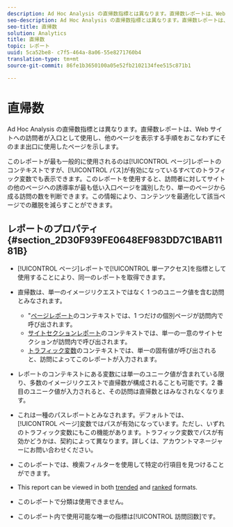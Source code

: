 ```yaml
---
description: Ad Hoc Analysis の直帰数指標とは異なります。直帰数レポートは、Web サイトへの訪問者が入口として使用し、他のページを表示する手順をおこなわずにそのまま出口に使用したページを示します。
seo-description: Ad Hoc Analysis の直帰数指標とは異なります。直帰数レポートは、Web サイトへの訪問者が入口として使用し、他のページを表示する手順をおこなわずにそのまま出口に使用したページを示します。
seo-title: 直帰数
solution: Analytics
title: 直帰数
topic: レポート
uuid: 5ca52be8- c7f5-464a-8a06-55e8271760b4
translation-type: tm+mt
source-git-commit: 86fe1b3650100a05e52fb2102134fee515c871b1

---
```



# 直帰数

Ad Hoc Analysis の直帰数指標とは異なります。直帰数レポートは、Web サイトへの訪問者が入口として使用し、他のページを表示する手順をおこなわずにそのまま出口に使用したページを示します。

このレポートが最も一般的に使用されるのは[!UICONTROL ページ]レポートのコンテキストですが、[!UICONTROL パス]が有効になっているすべてのトラフィック変数でも表示できます。このレポートを使用すると、訪問者に対してサイトの他のページヘの誘導率が最も低い入口ページを識別したり、単一のページから成る訪問の数を判断できます。この情報により、コンテンツを最適化して該当ページでの離脱を減らすことができます。

## レポートのプロパティ {#section_2D30F939FE0648EF983DD7C1BAB1181B}

* [!UICONTROL ページ]レポートで[!UICONTROL 単一アクセス]を指標として使用することにより、同一のレポートを取得できます。

* 直帰数は、単一のイメージリクエストではなく 1 つのユニーク値を含む訪問とみなされます。

   * "[ページレポート](../../../components/c-variables/dimensionslist/reports-pages.md#concept_0219136EA25745B58434D0C7E751D7D5)のコンテキストでは、1 つだけの個別ページが訪問内で呼び出されます。
   * [サイトセクションレポート](../../../components/c-variables/dimensionslist/reports-site-sections.md#concept_39E550D7A9E34C9580E81F5F9E12BDDD)のコンテキストでは、単一の一意のサイトセクションが訪問内で呼び出されます。
   * [トラフィック変数](/help/admin/admin/c-traffic-variables/traffic-var.md)のコンテキストでは、単一の固有値が呼び出されると、訪問によってこのレポートが入力されます。

* レポートのコンテキストにある変数には単一のユニーク値が含まれている限り、多数のイメージリクエストで直帰数が構成されることも可能です。2 番目のユニーク値が入力されると、その訪問は直帰数とはみなされなくなります。
* これは一種のパスレポートとみなされます。デフォルトでは、[!UICONTROL ページ]変数ではパスが有効になっています。ただし、いずれのトラフィック変数にもこの機能があります。トラフィック変数でパスが有効かどうかは、契約によって異なります。詳しくは、アカウントマネージャーにお問い合わせください。
* このレポートでは、検索フィルターを使用して特定の行項目を見つけることができます。
* This report can be viewed in both [trended](/help/components/c-variables/dimensionslist/reports-types.md) and [ranked](/help/components/c-variables/dimensionslist/reports-types.md) formats.

* このレポートで分類は使用できません。
* このレポート内で使用可能な唯一の指標は[!UICONTROL 訪問回数]です。

